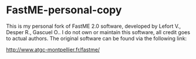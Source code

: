 # FastME-personal-copy
This is my personal fork of FastME 2.0 software, developed by Lefort V., Desper R., Gascuel O.. I do not own or maintain this software, all credit goes to actual authors.
The original software can be found via the following link:

http://www.atgc-montpellier.fr/fastme/


